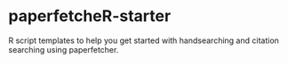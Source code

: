 # paperfetcheR-starter
R script templates to help you get started with handsearching and citation searching using paperfetcher.
